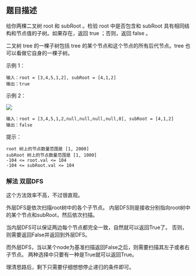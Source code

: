 ## 题目描述
给你两棵二叉树 root 和 subRoot 。检验 root 中是否包含和 subRoot 具有相同结构和节点值的子树。如果存在，返回 true ；否则，返回 false 。

二叉树 tree 的一棵子树包括 tree 的某个节点和这个节点的所有后代节点。tree 也可以看做它自身的一棵子树。

示例 1：
```
输入：root = [3,4,5,1,2], subRoot = [4,1,2]
输出：true
```
示例 2：

![](https://assets.leetcode.com/uploads/2021/04/28/subtree2-tree.jpg)
```
输入：root = [3,4,5,1,2,null,null,null,null,0], subRoot = [4,1,2]
输出：false
```

提示：
```
root 树上的节点数量范围是 [1, 2000]
subRoot 树上的节点数量范围是 [1, 1000]
-104 <= root.val <= 104
-104 <= subRoot.val <= 104
```

### 解法 双层DFS
这个方法效率不高，不过很直观。

外层DFS是依次扫描root树中的各个子节点。
内层DFS则是接收分别指向root树中的某个节点和subRoot，然后依次扫描。

当内层DFS可以保证两边每个节点都完全一致，自然就可以返回True了。
否则，则需要返回False并返回到外层DFS。

而外层DFS，当以某个node为基准扫描返回False之后，则需要扫描其左子或者右子节点。
两种选择中只要有一种是True就可以返回True。

理清思路后，剩下只需要仔细想想停止递归的条件即可。